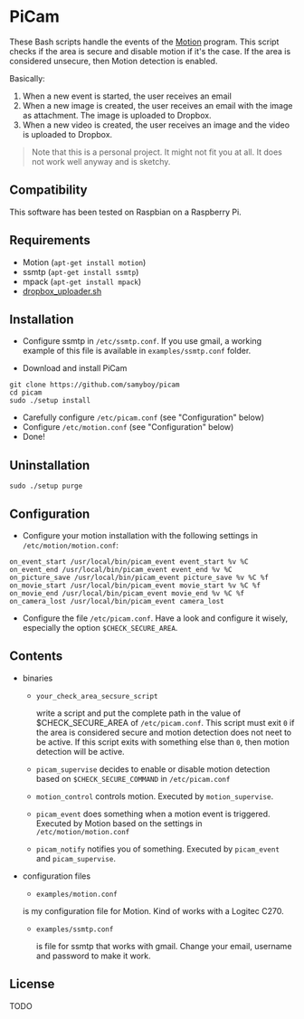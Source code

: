 PiCam
=====

These Bash scripts handle the events of the [Motion](http://www.lavrsen.dk/foswiki/bin/view/Motion/WebHome) program.
This script checks if the area is secure and disable motion if it's the case.
If the area is considered unsecure, then Motion detection is enabled.

Basically:

1. When a new event is started, the user receives an email
1. When a new image is created, the user receives an email with the image as attachment. The image is uploaded to Dropbox.
1. When a new video is created, the user receives an image and the video is uploaded to Dropbox.

> Note that this is a personal project.
> It might not fit you at all.
> It does not work well anyway and is sketchy.

Compatibility
-------------

This software has been tested on Raspbian on a Raspberry Pi.

Requirements
------------

- Motion (`apt-get install motion`)
- ssmtp (`apt-get install ssmtp`)
- mpack (`apt-get install mpack`)
- [dropbox_uploader.sh](https://github.com/andreafabrizi/Dropbox-Uploader)

Installation
------------

* Configure ssmtp in `/etc/ssmtp.conf`. If you use gmail, a working example of this file is available in `examples/ssmtp.conf` folder.

* Download and install PiCam
```
git clone https://github.com/samyboy/picam
cd picam
sudo ./setup install
```
* Carefully configure `/etc/picam.conf` (see "Configuration" below)
* Configure `/etc/motion.conf` (see "Configuration" below)
* Done!

Uninstallation
--------------

```
sudo ./setup purge
```

Configuration
-------------

* Configure your motion installation with the following settings in `/etc/motion/motion.conf`:

```
on_event_start /usr/local/bin/picam_event event_start %v %C
on_event_end /usr/local/bin/picam_event event_end %v %C
on_picture_save /usr/local/bin/picam_event picture_save %v %C %f
on_movie_start /usr/local/bin/picam_event movie_start %v %C %f
on_movie_end /usr/local/bin/picam_event movie_end %v %C %f
on_camera_lost /usr/local/bin/picam_event camera_lost
```

* Configure the file `/etc/picam.conf`.
Have a look and configure it wisely, especially the option `$CHECK_SECURE_AREA`.

Contents
--------

* binaries

    * `your_check_area_secsure_script`

        write a script and put the complete path in the value of $CHECK_SECURE_AREA of `/etc/picam.conf`.
        This script must exit `0` if the area is considered secure and motion detection does not neet to be active.
        If this script exits with something else than `0`, then motion detection will be active.

    * `picam_supervise`
        decides to enable or disable motion detection based on `$CHECK_SECURE_COMMAND` in `/etc/picam.conf`

    * `motion_control`
        controls motion. Executed by `motion_supervise`.

    * `picam_event`
        does something when a motion event is triggered. Executed by Motion based on the settings in `/etc/motion/motion.conf`

    * `picam_notify`
    notifies you of something. Executed by `picam_event` and `picam_supervise`.

* configuration files

    * `examples/motion.conf`

    is my configuration file for Motion. Kind of works with a Logitec C270.

    * `examples/ssmtp.conf`

        is file for ssmtp that works with gmail. Change your email, username and password to make it work.

License
-------

TODO

